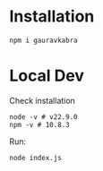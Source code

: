 # Installation

```
npm i gauravkabra
```


# Local Dev

Check installation

```
node -v # v22.9.0
npm -v # 10.8.3
```

Run:

```
node index.js
```
